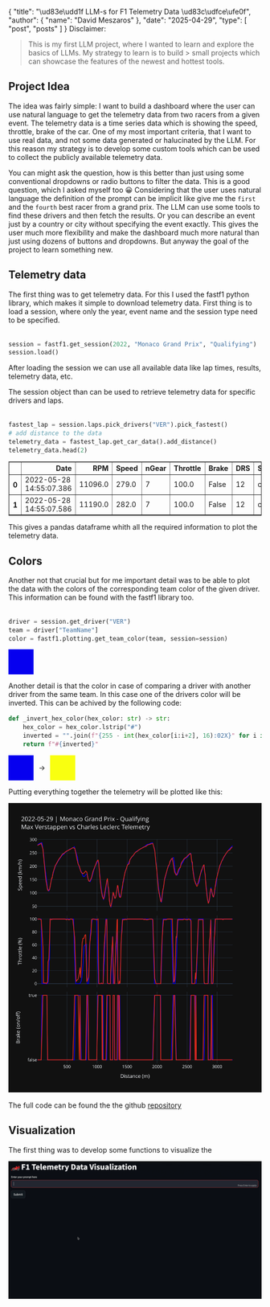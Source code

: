 {
  "title": "\ud83e\udd1f LLM-s for F1 Telemetry Data \ud83c\udfce\ufe0f",
  "author": {
    "name": "David Meszaros"
  },
  "date": "2025-04-29",
  "type": [
    "post",
    "posts"
  ]
}
Disclaimer:
> This is my first LLM project, where I wanted to learn and explore the basics of LLMs. My strategy to learn is to build > small projects which can showcase the features of the newest and hottest tools.

## Project Idea

The idea was fairly simple: I want to build a dashboard where the user can use natural language to get the telemetry data from two racers from a given event. The telemetry data is a time series data which is showing the speed, throttle, brake of the car. 
One of my most important criteria, that I want to use real data, and not some data generated or halucinated by the LLM. For this reason my strategy is to develop some custom tools which can be used to collect the publicly available telemetry data.

You can might ask the question, how is this better than just using some conventional dropdowns or radio buttons to filter the data. This is a good question, which I asked myself too 😀 Considering that the user uses natural language the definition of the prompt can be implicit like give me the `first` and the `fourth` best racer from a grand prix. The LLM can use some tools to find these drivers and then fetch the results. Or you can describe an event just by a country or city without specifying the event exactly. This gives the user much more flexibility and make the dashboard much more natural than just using dozens of buttons and dropdowns. But anyway the goal of the project to learn something new.

## Telemetry data

The first thing was to get telemetry data. For this I used the fastf1 python library, which makes it simple to download telemetry data. First thing is to load a session, where only the year, event name and the session type need to be specified. 

```python

session = fastf1.get_session(2022, "Monaco Grand Prix", "Qualifying")
session.load()
```

After loading the session we can use all available data like lap times, results, telemetry data, etc.

The session object than can be used to retrieve telemetry data for specific drivers and laps.

```python

fastest_lap = session.laps.pick_drivers("VER").pick_fastest()
# add distance to the data
telemetry_data = fastest_lap.get_car_data().add_distance()
telemetry_data.head(2)
```




<div>
<style scoped>
    .dataframe tbody tr th:only-of-type {
        vertical-align: middle;
    }

    .dataframe tbody tr th {
        vertical-align: top;
    }

    .dataframe thead th {
        text-align: right;
    }
</style>
<table border="1" class="dataframe">
  <thead>
    <tr style="text-align: right;">
      <th></th>
      <th>Date</th>
      <th>RPM</th>
      <th>Speed</th>
      <th>nGear</th>
      <th>Throttle</th>
      <th>Brake</th>
      <th>DRS</th>
      <th>Source</th>
      <th>Time</th>
      <th>SessionTime</th>
      <th>Distance</th>
    </tr>
  </thead>
  <tbody>
    <tr>
      <th>0</th>
      <td>2022-05-28 14:55:07.386</td>
      <td>11096.0</td>
      <td>279.0</td>
      <td>7</td>
      <td>100.0</td>
      <td>False</td>
      <td>12</td>
      <td>car</td>
      <td>0 days 00:00:00.085000</td>
      <td>0 days 01:10:06.992000</td>
      <td>6.587500</td>
    </tr>
    <tr>
      <th>1</th>
      <td>2022-05-28 14:55:07.586</td>
      <td>11190.0</td>
      <td>282.0</td>
      <td>7</td>
      <td>100.0</td>
      <td>False</td>
      <td>12</td>
      <td>car</td>
      <td>0 days 00:00:00.285000</td>
      <td>0 days 01:10:07.192000</td>
      <td>22.254167</td>
    </tr>
  </tbody>
</table>
</div>



This gives a pandas dataframe whith all the required information to plot the telemetry data.

## Colors

Another not that crucial but for me important detail was to be able to plot the data with the colors of the corresponding team color of the given driver. 
This information can be found with the fastf1 library too.

```python

driver = session.get_driver("VER")
team = driver["TeamName"]
color = fastf1.plotting.get_team_color(team, session=session)
```


<div style="width: 50px; height: 50px; background-color: #0600ef;"></div>


Another detail is that the color in case of comparing a driver with another driver from the same team. In this case one of the drivers color will be inverted. This can be achived by the following code:

```python
def _invert_hex_color(hex_color: str) -> str:
    hex_color = hex_color.lstrip("#")
    inverted = "".join(f"{255 - int(hex_color[i:i+2], 16):02X}" for i in (0, 2, 4))
    return f"#{inverted}"
```



<div style="display: flex; align-items: center;">
    <div style="width: 50px; height: 50px; background-color: #0600ef;"></div>
    <div style="margin: 0 10px;">&#8594;</div>
    <div style="width: 50px; height: 50px; background-color: #F9FF10;"></div>
</div>



Putting everything together the telemetry will be plotted like this:


    
![svg](resources/output_14_0.svg)
    


The full code can be found the the github [repository](https://github.com/meszdav/f1-playground)

## Visualization

The first thing was to develop some functions to visualize the

![demo](resources/screen_recording_0.gif)
